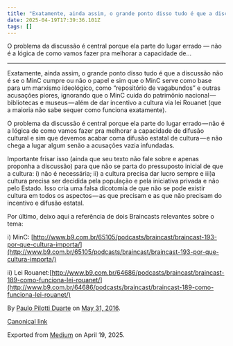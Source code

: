 ```yaml
---
title: "Exatamente, ainda assim, o grande ponto disso tudo é que a discussão não é se o MinC cumpre ou não…"
date: 2025-04-19T17:39:36.101Z
tags: []
---
```


O problema da discussão é central porque ela parte do lugar errado — não é a lógica de como vamos fazer pra melhorar a capacidade de…

* * *

Exatamente, ainda assim, o grande ponto disso tudo é que a discussão não é se o MinC cumpre ou não o papel e sim que o MinC serve como base para um marxismo ideológico, como “repositório de vagabundos” e outras acusações piores, ignorando que o MinC cuida do patrimônio nacional — bibliotecas e museus — além de dar incentivo a cultura via lei Rouanet (que a maioria não sabe sequer como funciona exatamente).

O problema da discussão é central porque ela parte do lugar errado — não é a lógica de como vamos fazer pra melhorar a capacidade de difusão cultural e sim que devemos acabar coma difusão estatal de cultura — e não chega a lugar algum senão a acusações vazia infundadas.

Importante frisar isso (ainda que seu texto não fale sobre e apenas proponha a discussão) para que não se parta do pressuposto inicial de que a cultura: i) não é necessária; ii) a cultura precisa dar lucro sempre e iii)a cultura precisa ser decidida pela população e pela iniciativa privada e não pelo Estado. Isso cria uma falsa dicotomia de que não se pode existir cultura em todos os aspectos — as que precisam e as que não precisam do incentivo e difusão estatal.

Por último, deixo aqui a referência de dois Braincasts relevantes sobre o tema:

i) MinC: [http://www.b9.com.br/65105/podcasts/braincast/braincast-193-por-que-cultura-importa/](http://www.b9.com.br/65105/podcasts/braincast/braincast-193-por-que-cultura-importa/)

ii) Lei Rouanet:[http://www.b9.com.br/64686/podcasts/braincast/braincast-189-como-funciona-lei-rouanet/](http://www.b9.com.br/64686/podcasts/braincast/braincast-189-como-funciona-lei-rouanet/)

By [Paulo Pilotti Duarte](https://medium.com/@paulopilotti) on [May 31, 2016](https://medium.com/p/12845206e135).

[Canonical link](https://medium.com/@paulopilotti/exatamente-ainda-assim-o-grande-ponto-disso-tudo-%C3%A9-que-a-discuss%C3%A3o-n%C3%A3o-%C3%A9-se-o-minc-cumpre-ou-n%C3%A3o-12845206e135)

Exported from [Medium](https://medium.com) on April 19, 2025.